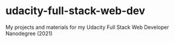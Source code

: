 # udacity-full-stack-web-dev
My projects and materials for my Udacity Full Stack Web Developer Nanodegree (2021)
